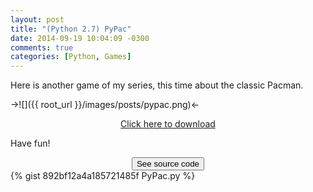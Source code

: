```yaml
---
layout: post
title: "(Python 2.7) PyPac"
date: 2014-09-19 10:04:09 -0300
comments: true
categories: [Python, Games]
---
```

Here is another game of my series, this time about the classic Pacman.

->![]({{ root_url }}/images/posts/pypac.png)<-

<center><a href="https://gist.githubusercontent.com/PicoleDeLimao/892bf12a4a185721485f/raw/22189a1fd7443e29256bef4f2ea2f6dd6a7c9f23/PyPac.py" download="PyPac.py">Click here to download</a></center>

<!-- more -->

Have fun!

<center><input id="spoiler" type="button" value="See source code" onclick="toggle_visibility('code');"></center>
<div id="code">
{% gist 892bf12a4a185721485f PyPac.py %}
</div>
</input>
